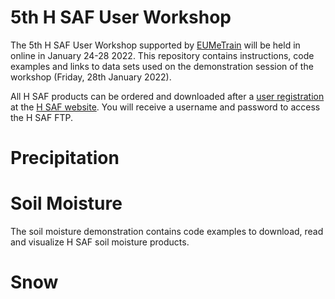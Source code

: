 # 5th H SAF User Workshop

The 5th H SAF User Workshop supported by [EUMeTrain](http://eumetrain.org/) will be held in online in January 24-28 2022. This repository contains instructions, code examples and links to data sets used on the demonstration session of the workshop (Friday, 28th January 2022).

All H SAF products can be ordered and downloaded after a [user registration](https://hsaf.meteoam.it/User/Register) at the [H SAF website](http://h-saf.eumetsat.int). You will receive a username and password to access the H SAF FTP.

# Precipitation

# Soil Moisture

The soil moisture demonstration contains code examples to download, read and visualize H SAF soil moisture products.

# Snow
